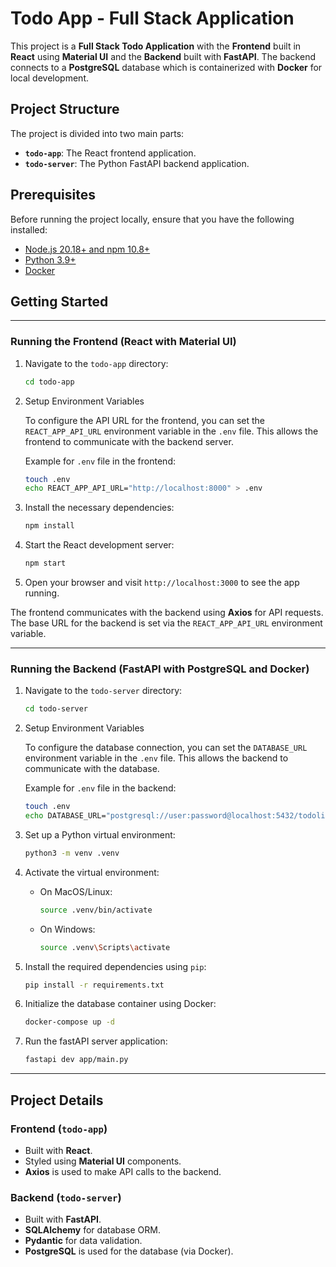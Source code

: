 # Todo App - Full Stack Application

This project is a **Full Stack Todo Application** with the **Frontend** built in **React** using **Material UI** and the **Backend** built with **FastAPI**. The backend connects to a **PostgreSQL** database which is containerized with **Docker** for local development.

## Project Structure

The project is divided into two main parts:

- **`todo-app`**: The React frontend application.
- **`todo-server`**: The Python FastAPI backend application.

## Prerequisites

Before running the project locally, ensure that you have the following installed:

- [Node.js 20.18+ and npm 10.8+](https://nodejs.org/en/)
- [Python 3.9+](https://www.python.org/downloads/)
- [Docker](https://www.docker.com/get-started)


## Getting Started

---

### Running the Frontend (React with Material UI)

1. Navigate to the `todo-app` directory:

    ```bash
    cd todo-app
    ```

2. Setup Environment Variables

    To configure the API URL for the frontend, you can set the `REACT_APP_API_URL` environment variable in the `.env` file. This allows the frontend to communicate with the backend server.

    Example for `.env` file in the frontend:

    ```bash
    touch .env
    echo REACT_APP_API_URL="http://localhost:8000" > .env
    ``` 

3. Install the necessary dependencies:

    ```bash
    npm install
    ```

4. Start the React development server:

    ```bash
    npm start
    ```

5. Open your browser and visit `http://localhost:3000` to see the app running.

The frontend communicates with the backend using **Axios** for API requests. The base URL for the backend is set via the `REACT_APP_API_URL` environment variable.

---

### Running the Backend (FastAPI with PostgreSQL and Docker)

1. Navigate to the `todo-server` directory:

    ```bash
    cd todo-server
    ```

2. Setup Environment Variables

    To configure the database connection, you can set the `DATABASE_URL` environment variable in the `.env` file. This allows the backend to communicate with the database.

    Example for `.env` file in the backend:

    ```bash
    touch .env
    echo DATABASE_URL="postgresql://user:password@localhost:5432/todolist" > .env
    ``` 

3. Set up a Python virtual environment:

    ```bash
    python3 -m venv .venv
    ```

4. Activate the virtual environment:

    - On MacOS/Linux:

      ```bash
      source .venv/bin/activate
      ```

    - On Windows:

      ```bash
      source .venv\Scripts\activate
      ```

5. Install the required dependencies using `pip`:

    ```bash
    pip install -r requirements.txt
    ```

6. Initialize the database container using Docker:

    ```bash
    docker-compose up -d
    ```

7. Run the fastAPI server application:

    ```bash
    fastapi dev app/main.py
    ```

---

## Project Details

### Frontend (`todo-app`)
- Built with **React**.
- Styled using **Material UI** components.
- **Axios** is used to make API calls to the backend.

### Backend (`todo-server`)
- Built with **FastAPI**.
- **SQLAlchemy** for database ORM.
- **Pydantic** for data validation.
- **PostgreSQL** is used for the database (via Docker).
